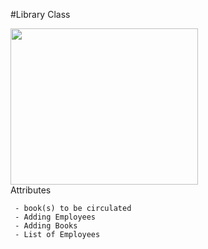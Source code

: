 #Library Class


<img src="http://online.umkc.edu/wp-content/uploads/2016/10/UMKClibraries.jpg" width="300px" height="250px"></a><br/>
Attributes

     - book(s) to be circulated
     - Adding Employees
     - Adding Books
     - List of Employees
